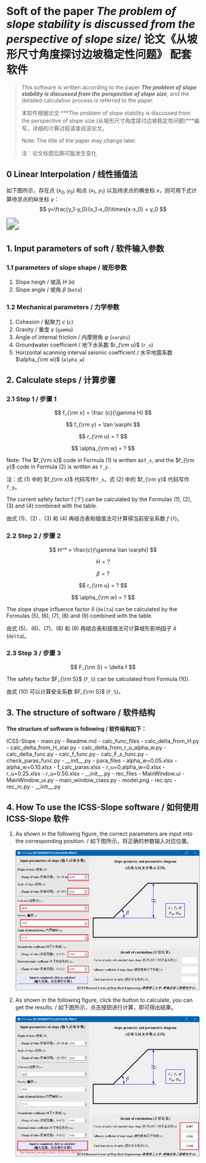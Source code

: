# Soft of the paper *The problem of slope stability is discussed from the perspective of slope size*/ 论文《从坡形尺寸角度探讨边坡稳定性问题》 配套软件

> This software is written according to the paper ***The problem of slope stability is discussed from the perspective of slope size***, and the detailed calculation process is referred to the paper.
>
> 本软件根据论文 ***The problem of slope stability is discussed from the perspective of slope size (从坡形尺寸角度探讨边坡稳定性问题)***编写，详细的计算过程请查阅该论文。
>
> Note: The title of the paper may change later.
>
> 注：论文标题后期可能发生变化

## 0 Linear Interpolation / 线性插值法

如下图所示，存在点 $(x_0,\ y_0)$ 和点 $(x_1,\ y_1)$ 以及待求点的横坐标 $x$，则可用下式计算待求点的纵坐标 $y$：
$$
y=\frac{y_1-y_0}{x_1-x_0}\times(x-x_0) + y_0
$$

<img src="https://upload.wikimedia.org/wikipedia/commons/d/dd/LinearInterpolation.svg" style="zoom:200%;" />

## 1. Input parameters of soft / 软件输入参数

### 1.1 parameters of slope shape / 坡形参数

1. Slope heigh / 坡高 $H$ (`H`)
2. Slope angle / 坡角 $\beta$ (`beta`)

### 1.2 Mechanical parameters / 力学参数

1. Cohesion / 黏聚力 $c$ (`c`)
2. Gravity / 重度 $\gamma$ (`gamma`)
3. Angle of internal friction / 内摩擦角 $\varphi$ (`varphi`)
4. Groundwater coefficient / 地下水系数 $r_{\rm u}$ (`r_u`)
5. Horizontal scanning interval seismic coefficient / 水平地震系数 $\alpha_{\rm w}$ (`alpha_w`)

## 2. Calculate steps / 计算步骤

### 2.1 Step 1 / 步骤 1

$$
f_{\rm x} = \frac {c}{\gamma H}
$$

$$
f_{\rm y} = \tan \varphi
$$

$$
r_{\rm u} = ?
$$

$$
\alpha_{\rm w} = ?
$$

Note: The $f_{\rm x}$ code in Formula (1) is written as`f_x`, and the $f_{\rm y}$ code in Formula (2) is written as `f_y`. 

注：式 (1) 中的 $f_{\rm x}$ 代码写作`f_x`，式 (2) 中的 $f_{\rm y}$ 代码写作`f_y`。

The current safety factor f ('f') can be calculated by the Formulas (1), (2), (3) and (4) combined with the table.

由式 (1)、(2) 、(3) 和 (4) 再结合表和插值法可计算得当前安全系数 $f$ (`f`)。

### 2.2 Step 2 / 步骤 2

$$
H^* = \frac{c}{\gamma \tan \varphi}
$$

$$
H=?
$$

$$
\beta = ?
$$

$$
r_{\rm u} = ?
$$

$$
\alpha_{\rm w} = ?
$$

The slope shape influence factor $\delta$ (`delta`) can be calculated by the Formulas (5), (6), (7), (8) and (9) combined with the table.

由式 (5)、(6)、(7)、(8) 和 (9) 再结合表和插值法可计算坡形影响因子 $\delta$ (`delta`)。

### 2.3 Step 3 / 步骤 3

$$
F_{\rm S} = \delta f
$$

The safety factor $F_{\rm S}$ (`F_S`) can be calculated from Formula (10).

由式 (10) 可以计算安全系数 $F_{\rm S}$ (`F_S`)。

## 3. The structure of software / 软件结构

**The structure of software is following / 软件结构如下：**

ICSS-Slope
    - main.py
    - Readme.md
    - calc_func_files
        - calc_delta_from_H.py
        - calc_delta_from_H_star.py
        - calc_delta_from_r_u_alpha_w.py
        - calc_delta_func.py
        - calc_f_func.py
        - calc_F_s_func.py
        - check_paras_func.py
        - \_\_init\_\_.py
    - para_files
        - alpha_w=0.05.xlsx
        - alpha_w=0.10.xlsx
        - f_calc_paras.xlsx
        - r_u=0,alpha_w=0.xlsx
        - r_u=0.25.xlsx
        - r_u=0.50.xlsx
        - \_\_init\_\_.py
    - rec_files
        - MainWindow.ui
        - MainWindow_ui.py
        - main_window_class.py
        - model.png
        - rec.qrc
        - rec_rc.py
        - \_\_init\_\_.py

## 4. How To use the ICSS-Slope software / 如何使用 ICSS-Slope 软件

1. As shown in the following figure, the correct parameters are input into the corresponding position. / 如下图所示，将正确的参数输入对应位置。

   ![image-20240403211644672](markdown_img_of_Readme/image-20240403211644672.png)

2. As shown in the following figure, click the button to calculate, you can get the results. / 如下图所示，点击按钮进行计算，即可得出结果。

   ![image-20240403212227334](markdown_img_of_Readme/image-20240403212227334.png)































